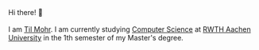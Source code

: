 <div class="text-2xl font-bold">
Hi there! 👋
<br>
<br>
I am <a href="/" class="no-underline"><span class="text-rainbow-3">Til Mohr</span></a>. I am currently studying <a href="https://www.rwth-aachen.de/cms/root/studium/Vor-dem-Studium/Studiengaenge/Liste-Aktuelle-Studiengaenge/Studiengangbeschreibung/~bcfg/Informatik-M-Sc/?lidx=1" class="no-underline"><span class="text-rainbow-5">Computer Science</span></a> at <a href="https://www.rwth-aachen.de" class="no-underline"><span class=" text-rainbow-1">RWTH Aachen University</span></a> in the 1th semester of my Master's degree.
</div>